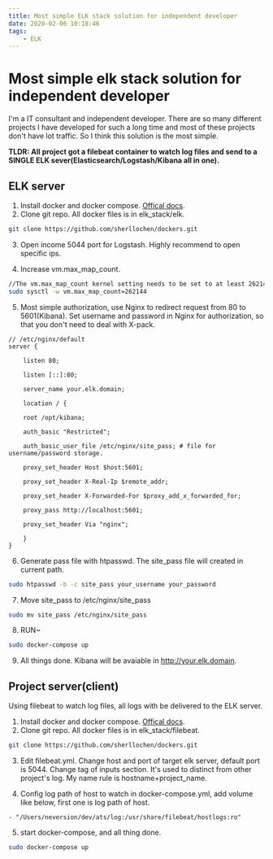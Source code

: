 ```yaml
---
title: Most simple ELK stack solution for independent developer
date: 2020-02-06 10:18:46
tags: 
	- ELK
---
```

# Most simple elk stack solution for independent developer
I'm a IT consultant and independent developer. There are so many different projects I have developed for  such a long time and most of these projects don't have lot traffic. So I think this solution is the most simple.

**TLDR: All project got a filebeat container to watch log files and send to a SINGLE ELK sever(Elasticsearch/Logstash/Kibana all in one).**
<!-- more -->
## ELK server

1. Install docker and docker compose. [Offical docs](https://docs.docker.com/install/linux/docker-ce/ubuntu/).
2. Clone git repo.  All docker files is in elk_stack/elk.

```bash
git clone https://github.com/sherllochen/dockers.git
```

3. Open income 5044 port for Logstash. Highly recommend to open specific ips.

4. Increase vm.max_map_count.

```bash
//The vm.max_map_count kernel setting needs to be set to at least 262144 for production use
sudo sysctl -w vm.max_map_count=262144
```

5. Most simple authorization, use Nginx to redirect request from 80 to 5601(Kibana). Set username and password in Nginx for authorization, so that you don't need to deal with X-pack.

```
// /etc/nginx/default
server {

	listen 80;

	listen [::]:80;

	server_name your.elk.domain;

	location / {

	root /opt/kibana;

	auth_basic "Restricted";

	auth_basic_user_file /etc/nginx/site_pass; # file for username/password storage.

	proxy_set_header Host $host:5601;

	proxy_set_header X-Real-Ip $remote_addr;

	proxy_set_header X-Forwarded-For $proxy_add_x_forwarded_for;

	proxy_pass http://localhost:5601;

	proxy_set_header Via "nginx";

	}
}
```

6. Generate pass file with htpasswd. The site_pass file will created in current path.

```bash
sudo htpasswd -b -c site_pass your_username your_password
```

7. Move site_pass to /etc/nginx/site_pass 

```bash
sudo mv site_pass /etc/nginx/site_pass
```

8. RUN~

```bash
sudo docker-compose up
```

9. All things done. Kibana will be avaiable in http://your.elk.domain.

## Project server(client)

Using filebeat to watch log files, all logs with be delivered to the ELK server.

1. Install docker and docker compose. [Offical docs](https://docs.docker.com/install/linux/docker-ce/ubuntu/).
2. Clone git repo.  All docker files is in elk_stack/filebeat.

```bash
git clone https://github.com/sherllochen/dockers.git
```

3. Edit filebeat.yml. Change host and port of target elk server, default port is 5044. Change tag of inputs section. It's used to distinct from other project's log. My name rule is hostname+project_name.

4. Config log path of host to watch in docker-compose.yml, add volume like below, first one is log path of host.

```
- "/Users/neversion/dev/ats/log:/usr/share/filebeat/hostlogs:ro"
```

5. start docker-compose, and all thing done.

```bash
sudo docker-compose up
```
